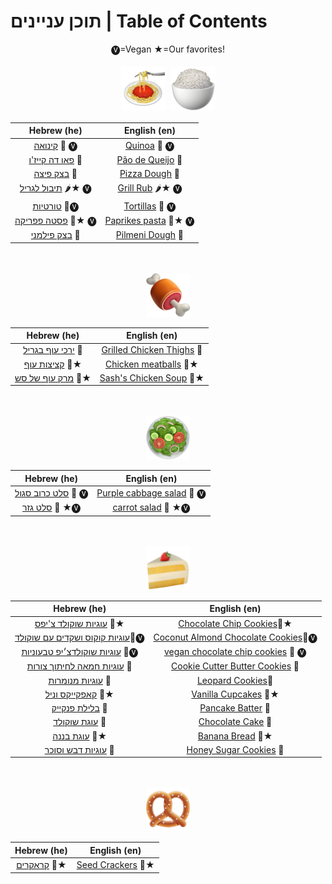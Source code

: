 # תוכן עניינים | Table of Contents
<div style="text-align: center;">


🅥=Vegan ★=Our favorites!
<br>
<div style="display: flex; flex-wrap: wrap; justify-content: center;">
    <img src="images/titles_for_index/spaghetti.png" alt="Pretzel" width="70" height="70" style="margin: 5px;">
    <img src="images/titles_for_index/rice.png" alt="Chicken" width="70" height="70" style="margin: 5px;">
</div>

| Hebrew (he)                                                   | English (en)                                                |
|---------------------------------------------------------------|-------------------------------------------------------------|
| [קינואה](he/quinoa.MD) 🍚 🅥                                     | [Quinoa](en/quinoa.MD) 🍚 🅥                                  |
| [פאו דה קייז'ו](he/paodequeijo.MD) 🧀                         | [Pão de Queijo](en/paodequeijo.MD) 🧀                       |
| [בצק פיצה](he/pizza_dough.MD) 🍕                              | [Pizza Dough](en/pizza_dough.MD) 🍕                         |
| [תיבול לגריל](he/grill_rub.MD) 🌶️★ 🅥                            | [Grill Rub](en/grill_rub.MD) 🌶️★ 🅥                            |
| [טורטיות](he/tortillas.MD) 🌮🅥                                 | [Tortillas](en/tortillas.MD) 🌮 🅥                             |
| [פסטה פפריקה](he/paprikesh_pasta.MD) 🍝★ 🅥                       | [Paprikes pasta](en/paprikesh_pasta.MD) 🍝★ 🅥    |
| [בצק פילמני](he/pilmeni_dough.MD) 🥟                           | [Pilmeni Dough](en/pilmeni_dough.MD) 🥟                      |

<br>
<br>

<img src="images/titles_for_index/meat_on_bone.png" alt="prez" width="70" height="70">

| Hebrew (he)                                                   | English (en)                                                |
|---------------------------------------------------------------|-------------------------------------------------------------|
| [ירכי עוף בגריל](he/grilled_chicken_thighs.MD) 🍗             | [Grilled Chicken Thighs](en/grilled_chicken_thighs.MD) 🍗   |
| [קציצות עוף](he/chicken_meatballs.MD) 🐓★                        | [Chicken meatballs](en/chicken_meatballs.MD) 🐓★   |
| [מרק עוף של סש](he/chicken_soup.MD) 🍲★                        | [Sash's Chicken Soup](en/chicken_soup.MD) 🍲★                |

<br>
<br>
<img src="images/titles_for_index/green_salad.png" alt="prez" width="70" height="70">

| Hebrew (he)                                                   | English (en)                                                |
|---------------------------------------------------------------|-------------------------------------------------------------|
| [סלט כרוב סגול](he/purple_cabbage_salad.MD) 🥬 🅥             | [Purple cabbage salad](en/purple_cabbage_salad.MD) 🥬 🅥    |
| [סלט גזר](he/carrot_salad.MD) 🥕 ★🅥                    | [carrot salad](en/carrot_salad.MD) 🥕 ★🅥    |

<br>
<br>
<img src="images/titles_for_index/cake.png" alt="prez" width="70" height="70">

| Hebrew (he)                                                   | English (en)                                                |
|---------------------------------------------------------------|-------------------------------------------------------------|
| [עוגיות שוקולד צ'יפס](he/chocolatechip_cookies.MD) 🍪★         | [Chocolate Chip Cookies](en/chocolatechip_cookies.MD)🍪★    |
| [עוגיות קוקוס ושקדים עם שוקולד](he/coconut_almond_choclate_cookies.MD)🍪🅥 | [Coconut Almond Chocolate Cookies](en/coconut_almond_choclate_cookies.MD)🍪🅥|
| [עוגיות שוקולדצ׳יפ טבעוניות](he/Choclatechip_vegan.MD) 🍪🅥 | [vegan chocolate chip cookies](en/Choclatechip_vegan.MD) 🍪 🅥|
| [עוגיות חמאה לחיתוך צורות](he/cookie_cutter_cookies.MD) 🍪    | [Cookie Cutter Butter Cookies](en/cookie_cutter_cookies.MD) 🍪 |
| [עוגיות מנומרות](he/leopard_cookies.MD) 🐆         | [Leopard Cookies](en/leopard_cookies.MD)🐆   |
| [קאפקייקס וניל](he/vanila_cupcakes.MD) 🧁★                     | [Vanilla Cupcakes](en/vanila_cupcakes.MD) 🧁★                |
| [בלילת פנקייק](he/pankcakebatter.MD) 🥞                      | [Pancake Batter](en/pankcakebatter.MD) 🥞                   |
| [עוגת שוקולד](he/chocolate_cake.MD) 🥮                        | [Chocolate Cake](en/chocolate_cake.MD) 🥮                   |
| [עוגת בננה](he/banana_bread.MD) 🥮★                           | [Banana Bread](en/banana_bread.MD) 🥮★                       |
| [עוגיות דבש וסוכר](he/honey_sugar_cookies.MD) 🍯              | [Honey Sugar Cookies](en/honey_sugar_cookies.MD) 🍯         |


<br>
<br>

<img src="images/titles_for_index/pretzel.png" alt="prez" width="70" height="70">

| Hebrew (he)                                                   | English (en)                                                |
|---------------------------------------------------------------|-------------------------------------------------------------|
| [קראקרים](he/crackers.MD) 🌰★                        | [Seed Crackers](en/crackers.MD) 🌰★   |

</div>
